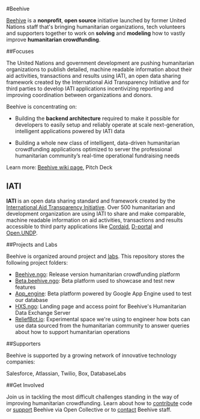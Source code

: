 #Beehive

[Beehive](http://beehive.ngo) is a **nonprofit**, **open source** initiative launched by former United Nations staff that's bringing humanitarian organizations, tech volunteers and supporters together to work on **solving** and **modeling** how to vastly improve **humanitarian crowdfunding**.

##Focuses

The United Nations and government development are pushing humanitarian organizations to publish detailed, machine readable information about their aid activities, transactions and results using IATI, an open data sharing framework created by the International Aid Transparency Initiative and for third parties to develop IATI applications incentivizing reporting and improving coordination between organizations and donors.

Beehive is concentrating on:

- Building the **backend architecture** required to make it possible for developers to easily setup and reliably operate at scale next-generation, intelligent applications powered by IATI data

- Building a whole new class of intelligent, data-driven humanitarian crowdfunding applications optimized to server the professional humanitarian community’s real-time operational fundraising needs

Learn more: [Beehive wiki page](https://github.com/BeehiveNGO/Beehive/wiki/Beehive-Initiative), Pitch Deck

## IATI

**IATI** is an open data sharing standard and framework created by the [International Aid Transparency Initiative](http://iatistandard.org). Over 500 humanitarian and development organization are using IATI to share and make comparable, machine readable information on aid activities, transactions and results accessible to third party applications like [Cordaid](https://www.cordaid.org/en/projects/), [D-portal](http://d-portal.org/) and [Open.UNDP](http://open.undp.org/#2016).

##Projects and Labs

Beehive is organized around project and [labs](). This repository stores the following project folders:

- [Beehive.ngo](): Release version humanitarian crowdfunding platform
- [Beta.beehive.ngo](): Beta platform used to showcase and test new features 
- [App_engine](): Beta platform powered by Google App Engine used to test our database
- [HXS.ngo](): Landing page and access point for Beehive's Humanitarian Data Exchange Server
- [ReliefBot.io](): Experimental space we're using to engineer how bots can use data sourced from the humanitarian community to answer queries about how to support humanitarian operations

##Supporters

Beehive is supported by a growing network of innovative technology companies:

Salesforce, Atlassian, Twilio, Box, DatabaseLabs


##Get Involved

Join us in tackling the most difficult challenges standing in the way of improving humanitarian crowdfunding. Learn about how to [contribute]() code or [support](https://opencollective.com/beehive) Beehive via Open Collective or to [contact]() Beehive staff.
